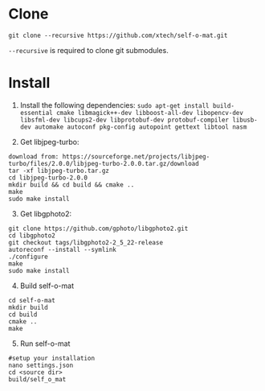 # Clone

```git clone --recursive https://github.com/xtech/self-o-mat.git```

`--recursive` is required to clone git submodules.

# Install

1. Install the following dependencies:
```sudo apt-get install build-essential cmake libmagick++-dev libboost-all-dev libopencv-dev libsfml-dev libcups2-dev libprotobuf-dev protobuf-compiler libusb-dev automake autoconf pkg-config autopoint gettext libtool nasm```

2. Get libjpeg-turbo:
```
download from: https://sourceforge.net/projects/libjpeg-turbo/files/2.0.0/libjpeg-turbo-2.0.0.tar.gz/download
tar -xf libjpeg-turbo.tar.gz
cd libjpeg-turbo-2.0.0
mkdir build && cd build && cmake ..
make
sudo make install
```

3. Get libgphoto2:
```
git clone https://github.com/gphoto/libgphoto2.git
cd libgphoto2
git checkout tags/libgphoto2-2_5_22-release
autoreconf --install --symlink
./configure
make
sudo make install
```

4. Build self-o-mat
```
cd self-o-mat
mkdir build
cd build
cmake ..
make
```

5. Run self-o-mat
```
#setup your installation
nano settings.json
cd <source dir>
build/self_o_mat
```

